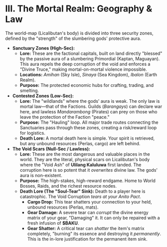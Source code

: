 # III. The Mortal Realm: Geography & Law

The world-map (Licalibutan's body) is divided into three security zones, defined by the "strength" of the slumbering gods' protective aura.

- **Sanctuary Zones (High-Sec):**
  - **Lore:** These are the factional capitals, built on land directly "blessed" by the passive aura of a slumbering Primordial (Kaptan, Maguayan). This aura repels the deep corruption of the void and enforces a "Divine Truce," making mortal-on-mortal violence impossible.
  - **Locations:** _Amihan_ (Sky Isle), _Sinaya_ (Sea Kingdom), _Ibalon_ (Earth Realm).
  - **Purpose:** The protected economic hubs for crafting, trading, and smelting.
- **Contested Zones (Low-Sec):**
  - **Lore:** The "wildlands" where the gods' aura is weak. The only law is mortal law—that of the Factions. Guilds (_Barangays_) can declare war here, and lawless _Mandarambong_ (Pirates) can prey on those who leave the protection of the Faction "peace."
  - **Purpose:** The "Hauling" loop. All major trade routes connecting the Sanctuaries pass through these zones, creating a risk/reward loop for logistics.
  - **Death Lore:** A mortal death here is simple. Your spirit is retrieved, but any unbound resources (Perlas, cargo) are left behind.
- **The Void Scars (Null-Sec / Lawless):**
  - **Lore:** These are the most dangerous and valuable places in the world. They are the literal, physical scars on Licalibutan's body where the "Void Ash" of **Ulilang Kaluluwa** first landed. The corruption here is so potent that it _overwrites_ divine law. The gods' aura is non-existent.
  - **Purpose:** The high-stakes, high-reward endgame. Home to World Bosses, Raids, and the richest resource nodes.
  - **Death Lore (The "Soul-Tear" Sink):** Death to a player here is catastrophic. The Void Corruption _tears at your Anito Pact_.
    - **Cargo Drop:** This tear shatters your connection to your held, unbound resources (Perlas, mats).
    - **Gear Damage:** A severe tear can _corrupt_ the divine energy matrix of your gear, "Damaging" it. It can only be repaired with a fresh infusion of **$BAKU**.
    - **Gear Shatter:** A critical tear can _shatter_ the item's matrix completely, "burning" its essence and destroying it _permanently_. This is the in-lore justification for the permanent item sink.

